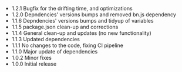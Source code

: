 - 1.2.1 Bugfix for the drifting time, and optimizations
- 1.2.0 Depndencies' versions bumps and removed bn.js dependency
- 1.1.6 Depndencies' versions bumps and tidyup of variables
- 1.1.5 package.json clean-up and corrections
- 1.1.4 General clean-up and updates (no new functionality)
- 1.1.3 Updated dependencies
- 1.1.1 No changes to the code, fixing CI pipeline
- 1.1.0 Major update of dependencies
- 1.0.2 Minor fixes
- 1.0.0 Initial release
